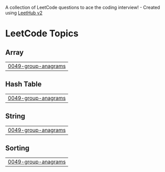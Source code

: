 A collection of LeetCode questions to ace the coding interview! - Created using [LeetHub v2](https://github.com/arunbhardwaj/LeetHub-2.0)
<!---LeetCode Topics Start-->
# LeetCode Topics
## Array
|  |
| ------- |
| [0049-group-anagrams](https://github.com/madhavgoyal2004/Leetcode-questions/tree/master/0049-group-anagrams) |
## Hash Table
|  |
| ------- |
| [0049-group-anagrams](https://github.com/madhavgoyal2004/Leetcode-questions/tree/master/0049-group-anagrams) |
## String
|  |
| ------- |
| [0049-group-anagrams](https://github.com/madhavgoyal2004/Leetcode-questions/tree/master/0049-group-anagrams) |
## Sorting
|  |
| ------- |
| [0049-group-anagrams](https://github.com/madhavgoyal2004/Leetcode-questions/tree/master/0049-group-anagrams) |
<!---LeetCode Topics End-->